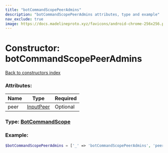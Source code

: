 ```yaml
---
title: "botCommandScopePeerAdmins"
description: "botCommandScopePeerAdmins attributes, type and example"
nav_exclude: true
image: https://docs.madelineproto.xyz/favicons/android-chrome-256x256.png
---
```

# Constructor: botCommandScopePeerAdmins  
[Back to constructors index](index.md)



### Attributes:

| Name     |    Type       | Required |
|----------|---------------|----------|
|peer|[InputPeer](../types/InputPeer.md) | Optional|



### Type: [BotCommandScope](../types/BotCommandScope.md)


### Example:

```php
$botCommandScopePeerAdmins = ['_' => 'botCommandScopePeerAdmins', 'peer' => InputPeer];
```  
